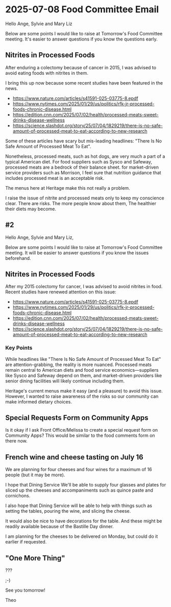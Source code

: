# 2025-07-08 Food Committee Email

Hello Ange, Sylvie and Mary Liz

Below are some points I would like to raise at Tomorrow's Food Committee meeting. It's easier to answer questions if you know the questions early.

## Nitrites in Processed Foods

After enduring a colectomy because of cancer in 2015, I was advised to avoid eating foods with nitrites in them.

I bring this up now because some recent studies have been featured in the news.

* https://www.nature.com/articles/s41591-025-03775-8.epdf
* https://www.nytimes.com/2025/01/29/us/politics/rfk-jr-processed-foods-chronic-disease.html
* https://edition.cnn.com/2025/07/02/health/processed-meats-sweet-drinks-disease-wellness
* https://science.slashdot.org/story/25/07/04/1829219/there-is-no-safe-amount-of-processed-meat-to-eat-according-to-new-research

Some of these articles have scary but mis-leading headlines: "There Is No Safe Amount of Processed Meat To Eat".

Nonetheless, processed meats, such as hot dogs, are very much a part of a typical American diet. For food suppliers such as Sysco and Safeway, processed meats are a bedrock of their balance sheet. for market-driven service providers such as Morrison, I feel sure that nutrition guidance that includes processed meat is an acceptable risk.

The menus here at Heritage make this not really a problem.

I raise the issue of nitrite and processed meats only to keep my conscience clear. There are risks. The more people know about them, The healthier their diets may become.


## #2

Hello Ange, Sylvie and Mary Liz,

Below are some points I would like to raise at Tomorrow's Food Committee meeting. It will be easier to answer questions if you know the issues beforehand.

## Nitrites in Processed Foods

After my 2015 colectomy for cancer, I was advised to avoid nitrites in food. Recent studies have renewed attention on this issue:

* https://www.nature.com/articles/s41591-025-03775-8.epdf
* https://www.nytimes.com/2025/01/29/us/politics/rfk-jr-processed-foods-chronic-disease.html
* https://edition.cnn.com/2025/07/02/health/processed-meats-sweet-drinks-disease-wellness
* https://science.slashdot.org/story/25/07/04/1829219/there-is-no-safe-amount-of-processed-meat-to-eat-according-to-new-research

### Key Points

While headlines like "There Is No Safe Amount of Processed Meat To Eat" are attention-grabbing, the reality is more nuanced. Processed meats remain central to American diets and food service economics—suppliers like Sysco and Safeway depend on them, and market-driven providers like senior dining facilities will likely continue including them.

Heritage's current menus make it easy (and a pleasure) to avoid this issue. However, I wanted to raise awareness of the risks so our community can make informed dietary choices.

## Special Requests Form on Community Apps

Is it okay if I ask Front Office/Melissa to create a special request form on Community Apps? This would be similar to the food comments form on there now.

## French wine and cheese tasting on July 16

We are planning for four cheeses and four wines for a maximum of 16 people (but it may be more).

I hope that Dining Service We'll be able to supply four glasses and plates for sliced up the cheeses and accompaniments such as quince paste and cornichons.

I also hope that Dining Service will be able to help with things such as setting the tables, pouring the wine, and slicing the cheese.

It would also be nice to have decorations for the table. And these might be readily available because of the Bastille Day dinner.

I am planning for the cheeses to be delivered on Monday, but could do it earlier if requested.

## "One More Thing"

???

;-)

See you tomorrow!

Theo

